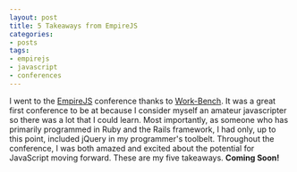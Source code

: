 ```yaml
---
layout: post
title: 5 Takeaways from EmpireJS
categories:
- posts
tags:
- empirejs
- javascript
- conferences
---
```


I went to the [EmpireJS](http://2014.empirejs.org/) conference thanks to [Work-Bench](http://www.work-bench.com). It was a great first conference to be at because I consider myself an amateur javascripter so there was a lot that I could learn. Most importantly, as someone who has primarily programmed in Ruby and the Rails framework, I had only, up to this point, included jQuery in my programmer's toolbelt. Throughout the conference, I was both amazed and excited about the potential for JavaScript moving forward. These are my five takeaways. **Coming Soon!**
